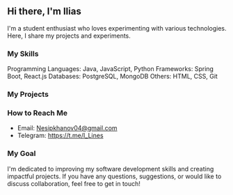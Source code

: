 ## Hi there, I'm Ilias

I'm a student enthusiast who loves experimenting with various technologies. Here, I share my projects and experiments.

### My Skills

Programming Languages: Java, JavaScript, Python
Frameworks: Spring Boot, React.js
Databases: PostgreSQL, MongoDB
Others: HTML, CSS, Git

### My Projects

### How to Reach Me

- Email: Nesipkhanov04@gmail.com
- Telegram: https://t.me/I_Lines

### My Goal

I'm dedicated to improving my software development skills and creating impactful projects. If you have any questions, suggestions, or would like to discuss collaboration, feel free to get in touch!


<!---
I-Lines/I-Lines is a ✨ special ✨ repository because its `README.md` (this file) appears on your GitHub profile.
You can click the Preview link to take a look at your changes.
--->
